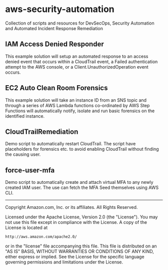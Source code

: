 # aws-security-automation
Collection of scripts and resources for DevSecOps, Security Automation and Automated Incident Response Remediation

## IAM Access Denied Responder

This example solution will setup an automated response to an access denied event that occurs within a CloudTrail event, a Failed authentication attempt to the AWS console, or a Client.UnauthorizedOperation event occurs.

## EC2 Auto Clean Room Forensics

This example solution will take an instance ID from an SNS topic and through a series of AWS Lambda functions co-ordinated by AWS Step Functions will automatically notify, isolate and run basic forensics on the identified instance.  

## CloudTrailRemediation
Demo script to automatically restart CloudTrail. The script have placeholders for forensics etc. to avoid enabling CloudTrail without finding the causing user.

## force-user-mfa
Demo script to automatically create and attach virtual MFA to any newly created IAM user. The use can fetch the MFA Seed themselves using AWS CLI. 

***

Copyright Amazon.com, Inc. or its affiliates. All Rights Reserved.

Licensed under the Apache License, Version 2.0 (the "License"). You may not use this file except in compliance with the License. A copy of the License is located at

    http://aws.amazon.com/apache2.0/

or in the "license" file accompanying this file. This file is distributed on an "AS IS" BASIS, WITHOUT WARRANTIES OR CONDITIONS OF ANY KIND, either express or implied. See the License for the specific language governing permissions and limitations under the License.
